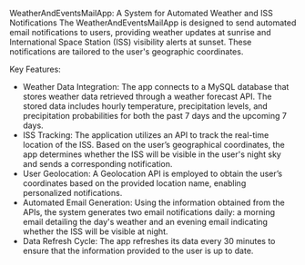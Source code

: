 WeatherAndEventsMailApp: A System for Automated Weather and ISS Notifications
The WeatherAndEventsMailApp is designed to send automated email notifications to users, providing weather updates at sunrise and International Space Station (ISS) visibility alerts at sunset. These notifications are tailored to the user's geographic coordinates.

Key Features:
 - Weather Data Integration: The app connects to a MySQL database that stores weather data retrieved through a weather forecast API. The stored data includes hourly temperature, precipitation levels, and precipitation probabilities for both the past 7 days and the upcoming 7 days.
 - ISS Tracking: The application utilizes an API to track the real-time location of the ISS. Based on the user’s geographical coordinates, the app determines whether the ISS will be visible in the user's night sky and sends a corresponding notification.
 - User Geolocation: A Geolocation API is employed to obtain the user’s coordinates based on the provided location name, enabling personalized notifications.
 - Automated Email Generation: Using the information obtained from the APIs, the system generates two email notifications daily: a morning email detailing the day's weather and an evening email indicating whether the ISS will be visible at night.
 - Data Refresh Cycle: The app refreshes its data every 30 minutes to ensure that the information provided to the user is up to date.
